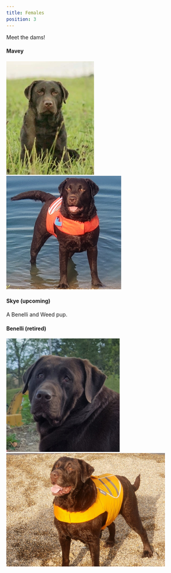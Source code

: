 ```yaml
---
title: Females
position: 3
---
```


Meet the dams!

#### Mavey
<img src="./images/mavey_1.jpg" height="300" alt="Mavey headshot" />
<img src="./images/mavey_2.jpg" height="300" alt="Mavey headshot" />

#### Skye (upcoming)
A Benelli and Weed pup.

#### Benelli (retired)
<img src="./images/benelli_2.jpg" height="300" alt="Benelli headshot" />
<img src="./images/benelli_1.jpg" height="300" alt="Benelli headshot" />
